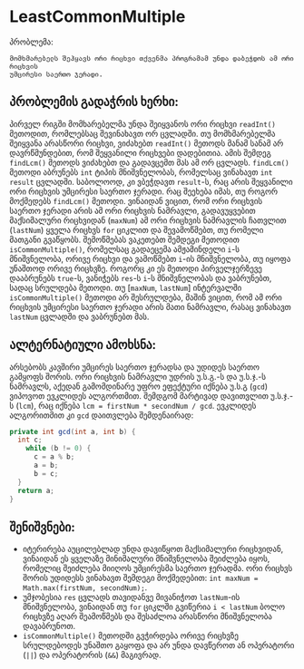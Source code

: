 # LeastCommonMultiple

პრობლემა:

```
მომხმარებელს შეჰყავს ორი რიცხვი თქვენმა პროგრამამ უნდა დაბეჭდოს ამ ორი რიცხვის
უმცირესი საერთო ჯერადი.
```

## პრობლემის გადაჭრის ხერხი:

პირველ რიგში მომხარებელმა უნდა შეიყვანოს ორი რიცხვი `readInt()` მეთოდით, რომლებსაც შევინახავთ ორ ცვლადში. თუ მომხმარებელმა შეიყვანა არასწორი რიცხვი, ვიძახებთ `readInt()` მეთოდს მანამ სანამ არ დავრწმუნდებით, რომ შეყვანილი რიცხვები დადებითია. ამის შემდეგ `findLcm()` მეთოდს ვიძახებთ და გადავცემთ მას ამ ორ ცვლადს. `findLcm()` მეთოდი აბრუნებს `int` ტიპის მნიშვნელობას, რომელსაც ვინახავთ `int result` ცვლადში. საბოლოოდ, კი ვბეჭდავთ `result`-ს, რაც არის შეყვანილი ორი რიცხვის უმცირესი საერთო ჯერადი.
რაც შეეხება იმას, თუ როგორ მოქმედებს `findLcm()` მეთოდი. ვინაიდან ვიცით, რომ ორი რიცხვის საერთო ჯერადი არის ამ ორი რიცხვის ნამრავლი, გადავუყვებით მაქსიმალური რიცხვიდან (`maxNum`) ამ ორი რიცხვის ნამრავლის ჩათვლით (`lastNum`) ყველა რიცხვს `for` ციკლით და შევამოწმებთ, თუ რომელი მათგანი გვაწყობს. შემოწმებას ვაკეთებთ შემდეგი მეთოდით `isCommonMultiple()`, რომელსაც გადაეცემა ამჟამინდელი `i`-ს მნიშვნელობა, ორივე რიცხვი და ვამოწმებთ `i`-ის მნიშვნელობა, თუ იყოფა უნაშთოდ ორივე რიცხვზე. როგორც კი ეს მეთოდი პირველჯერზევე დააბრუნებს `true`-ს, ვანიჭებს `res`-ს `i`-ს მნიშვნელობას და ვაბრუნებთ, სადაც სრულდება მეთოდი. თუ [`maxNum`, `lastNum`] ინტერვალში `isCommonMultiple()` მეთოდი არ შესრულდება, მაშინ ვიცით, რომ ამ ორი რიცხვის უმცირესი საერთო ჯერადი არის მათი ნამრავლი, რასაც ვინახავთ `lastNum` ცვლადში და ვაბრუნებთ მას.

## ალტერნატიული ამოხსნა:

არსებობს კავშირი უმცირეს საერთო ჯერადსა და უდიდეს საერთო გამყოფს შორის. ორი რიცხვის ნამრავლი უდრის უ.ს.გ.-ს და უ.ს.ჯ.-ს ნამრავლს, აქედან გამომდინარე უფრო ეფექტური იქნება უ.ს.გ (`gcd`) ვიპოვოთ ევკლიდეს ალგორთმით. შემდგომ მარტივად დავითვლით უ.ს.ჯ.-ს (`lcm`), რაც იქნება `lcm = firstNum * secondNum / gcd`. ევკლიდეს ალგორითმით კი `gcd` დაითვლება შემდენაირად:

```java
private int gcd(int a, int b) {
  int c;
	while (b != 0) {
	  c = a % b;
	  a = b;
	  b = c;
  }
  return a;
}
```

## შენიშვნები:

- იტერირება აუცილებლად უნდა დავიწყოთ მაქსიმალური რიცხვიდან, ვინაიდან ეს ყველაზე მინიმალური მნიშვნელობა შეიძლება იყოს, რომელიც შეიძლება მიიღოს უმცირესმა საერთო ჯერადმა. ორი რიცხვს შორის უდიდესს ვინახავთ შემდეგი მოქმედებით: `int maxNum = Math.max(firstNum, secondNum);`.
- უმჯობესია `res` ცვლადს თავიდანვე მივანიჭოთ `lastNum`-ის მნიშვნელობა, ვინაიდან თუ `for` ციკლში გვიწერია `i < lastNum` ბოლო რიცხვზე აღარ შეამოწმებს და შესაძლოა არასწორი მნიშვნელობა დავაბრუნოთ.
- `isCommonMultiple()` მეთოდში გვჭირდება ორივე რიცხვზე სრულდებოდეს უნაშთო გაყოფა და არ უნდა დავწეროთ ან ოპერატორი (`||`) და ოპერატორის (`&&`) მაგივრად.
